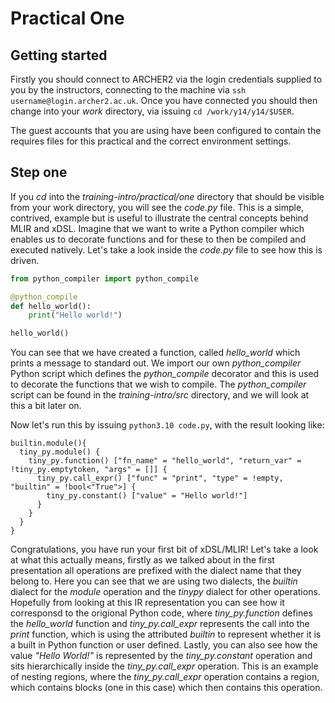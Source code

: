 # Practical One

## Getting started

Firstly you should connect to ARCHER2 via the login credentials supplied to you by the instructors, connecting to the machine via `ssh username@login.archer2.ac.uk`. Once you have connected you should then change into your _work_ directory, via issuing `cd /work/y14/y14/$USER`.

The guest accounts that you are using have been configured to contain the requires files for this practical and the correct environment settings.

## Step one

If you _cd_ into the _training-intro/practical/one_ directory that should be visible from your work directory, you will see the _code.py_ file. This is a simple, contrived, example but is useful to illustrate the central concepts behind MLIR and xDSL. Imagine that we want to write a Python compiler which enables us to decorate functions and for these to then be compiled and executed natively. Let's take a look inside the _code.py_ file to see how this is driven.

```python
from python_compiler import python_compile   

@python_compile
def hello_world():
    print("Hello world!")

hello_world()
```

You can see that we have created a function, called _hello_world_ which prints a message to standard out. We import our own _python_compiler_ Python script which defines the _python_compile_ decorator and this is used to decorate the functions that we wish to compile. The _python_compiler_ script can be found in the _training-intro/src_ directory, and we will look at this a bit later on.

Now let's run this by issuing `python3.10 code.py`, with the result looking like:

```
builtin.module(){
  tiny_py.module() {
    tiny_py.function() ["fn_name" = "hello_world", "return_var" = !tiny_py.emptytoken, "args" = []] {
      tiny_py.call_expr() ["func" = "print", "type" = !empty, "builtin" = !bool<"True">] {
        tiny_py.constant() ["value" = "Hello world!"]
      }
    }
  }
}
```

Congratulations, you have run your first bit of xDSL/MLIR! Let's take a look at what this actually means, firstly as we talked about in the first presentation all operations are prefixed with the dialect name that they belong to. Here you can see that we are using two dialects, the _builtin_ dialect for the _module_ operation and the _tinypy_ dialect for other operations. Hopefully from looking at this IR representation you can see how it corresponsd to the origional Python code, where _tiny_py.function_ defines the _hello_world_ function and _tiny_py.call_expr_ represents the call into the _print_ function, which is using the attributed _builtin_ to represent whether it is a built in Python function or user defined. Lastly, you can also see how the value _"Hello World!"_ is represented by the _tiny_py.constant_ operation and sits hierarchically inside the _tiny_py.call_expr_ operation. This is an example of nesting regions, where the _tiny_py.call_expr_ operation contains a region, which contains blocks (one in this case) which then contains this operation.
